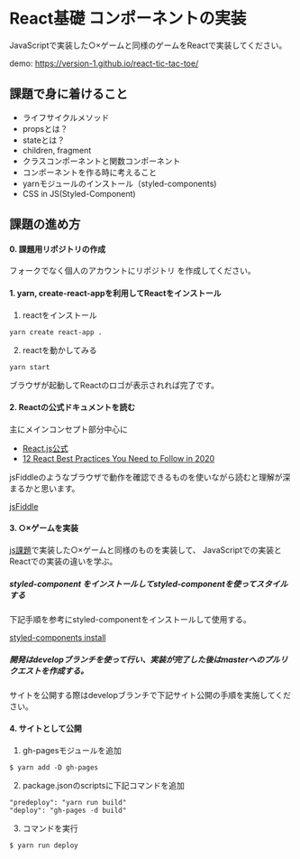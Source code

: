 

# React基礎 コンポーネントの実装

JavaScriptで実装した○×ゲームと同様のゲームをReactで実装してください。

demo: https://version-1.github.io/react-tic-tac-toe/

## 課題で身に着けること

- ライフサイクルメソッド
- propsとは？
- stateとは？
- children, fragment
- クラスコンポーネントと関数コンポーネント
- コンポーネントを作る時に考えること
- yarnモジュールのインストール（styled-components)
- CSS in JS(Styled-Component)

## 課題の進め方

#### 0. 課題用リポジトリの作成

フォークでなく個人のアカウントにリポジトリ を作成してください。

#### 1. yarn, create-react-appを利用してReactをインストール

1. reactをインストール
```
yarn create react-app .
```

2. reactを動かしてみる
```
yarn start
```

ブラウザが起動してReactのロゴが表示されれば完了です。


#### 2. Reactの公式ドキュメントを読む

主にメインコンセプト部分中心に

- [React.js公式](https://ja.reactjs.org/docs/hello-world.html)
- [12 React Best Practices You Need to Follow in 2020](https://www.codeinwp.com/blog/react-best-practices/)

jsFiddleのようなブラウザで動作を確認できるものを使いながら読むと理解が深まるかと思います。

[jsFiddle](https://jsfiddle.net/boilerplate/react-jsx)


#### 3. ○×ゲームを実装

[js課題](https://github.com/version-1/js-tic-tac-toe)で実装した○×ゲームと同様のものを実装して、
JavaScriptでの実装とReactでの実装の違いを学ぶ。

##### styled-component をインストールしてstyled-componentを使ってスタイルする

下記手順を参考にstyled-componentをインストールして使用する。

[styled-components install](https://styled-components.com/docs/basics#installation)

##### 開発はdevelopブランチを使って行い、実装が完了した後はmasterへのプルリクエストを作成する。

サイトを公開する際はdevelopブランチで下記サイト公開の手順を実施してください。

#### 4. サイトとして公開

1. gh-pagesモジュールを追加

```
$ yarn add -D gh-pages
```

2. package.jsonのscriptsに下記コマンドを追加

```
"predeploy": "yarn run build"
"deploy": "gh-pages -d build"
```

3. コマンドを実行

```
$ yarn run deploy
```
